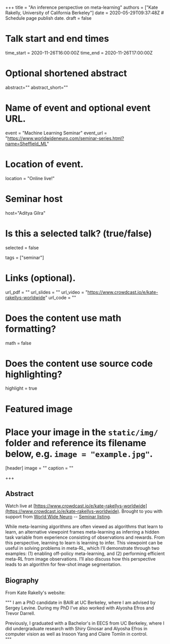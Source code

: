 +++
title = "An inference perspective on meta-learning"
authors = ["Kate Rakelly, University of California Berkeley"]
date = 2020-05-29T09:37:48Z  # Schedule page publish date.
draft = false

# Talk start and end times
time_start = 2020-11-26T16:00:00Z
time_end = 2020-11-26T17:00:00Z

# Optional shortened abstract
abstract=""
abstract_short=""

# Name of event and optional event URL.
event = "Machine Learning Seminar"
event_url = "https://www.worldwideneuro.com/seminar-series.html?name=Sheffield_ML"

# Location of event.
location = "Online live!"

# Seminar host
host="Aditya Gilra"

# Is this a selected talk? (true/false)
selected = false

tags = ["seminar"]

# Links (optional).
url_pdf = ""
url_slides = ""
url_video = "https://www.crowdcast.io/e/kate-rakellys-worldwide"
url_code = ""

# Does the content use math formatting?
math = false

# Does the content use source code highlighting?
highlight = true

# Featured image
# Place your image in the `static/img/` folder and reference its filename below, e.g. `image = "example.jpg"`.
[header]
image = ""
caption = ""

+++

## Abstract

Watch live at [https://www.crowdcast.io/e/kate-rakellys-worldwide](https://www.crowdcast.io/e/kate-rakellys-worldwide).
Brought to you with support from [World Wide Neuro](https://www.worldwideneuro.com) -- [Seminar listing](https://www.worldwideneuro.com/seminar-series.html?name=Sheffield_ML).
    
While meta-learning algorithms are often viewed as algorithms that learn to learn, an alternative viewpoint frames meta-learning as inferring a hidden task variable from experience consisting of observations and rewards. From this perspective, learning to learn is learning to infer. This viewpoint can be useful in solving problems in meta-RL, which I’ll demonstrate through two examples: (1) enabling off-policy meta-learning, and (2) performing efficient meta-RL from image observations. I’ll also discuss how this perspective leads to an algorithm for few-shot image segmentation.  
      
## Biography

From Kate Rakelly's website:  
  
"""
I am a PhD candidate in BAIR at UC Berkeley, where I am advised by Sergey Levine. During my PhD I've also worked with Alyosha Efros and Trevor Darrell.  
  
Previously, I graduated with a Bachelor's in EECS from UC Berkeley, where I did undergraduate research with Shiry Ginosar and Alyosha Efros in computer vision as well as Insoon Yang and Claire Tomlin in control.  
"""  
    

